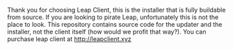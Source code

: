 Thank you for choosing Leap Client, this is the installer that is fully buildable from source. If you are looking to pirate Leap, unfortunately this is not the place to look.
This repository contains source code for the updater and the installer, not the client itself (how would we profit that way?).
You can purchase leap client at http://leapclient.xyz

